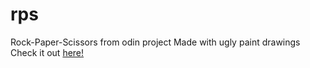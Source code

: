# rps
Rock-Paper-Scissors from odin project
Made with ugly paint drawings
Check it out [here!](rat00lis.github.com/rps)
